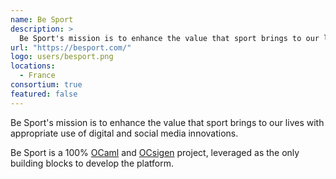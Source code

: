 ```yaml
---
name: Be Sport
description: > 
  Be Sport's mission is to enhance the value that sport brings to our lives with appropriate use of digital and social media innovations
url: "https://besport.com/"
logo: users/besport.png
locations: 
  - France
consortium: true
featured: false
---
```


Be Sport's mission is to enhance the value that sport brings to our lives with appropriate use of digital and social media innovations.
           
Be Sport is a 100% [OCaml](//ocaml.org/) and [OCsigen](https://ocsigen.org) project, leveraged as the only building blocks to develop the platform. 
